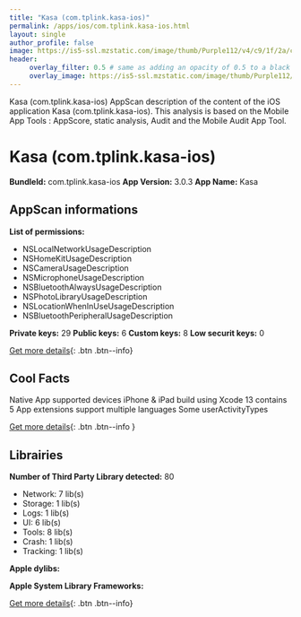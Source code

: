 ```yaml
---
title: "Kasa (com.tplink.kasa-ios)"
permalink: /apps/ios/com.tplink.kasa-ios.html
layout: single
author_profile: false
image: https://is5-ssl.mzstatic.com/image/thumb/Purple112/v4/c9/1f/2a/c91f2a74-8411-66fe-8be6-6b3d34a8ac29/KasaAppIcon-0-0-1x_U007emarketing-0-0-0-7-0-0-sRGB-0-0-0-GLES2_U002c0-512MB-85-220-0-0.png/512x512bb.jpg
header: 
     overlay_filter: 0.5 # same as adding an opacity of 0.5 to a black background
     overlay_image: https://is5-ssl.mzstatic.com/image/thumb/Purple112/v4/c9/1f/2a/c91f2a74-8411-66fe-8be6-6b3d34a8ac29/KasaAppIcon-0-0-1x_U007emarketing-0-0-0-7-0-0-sRGB-0-0-0-GLES2_U002c0-512MB-85-220-0-0.png/512x512bb.jpg
---
```

Kasa (com.tplink.kasa-ios) AppScan description of the content of the iOS application Kasa (com.tplink.kasa-ios). This analysis is based on the Mobile App Tools : AppScore, static analysis, Audit and the Mobile Audit App Tool.

# Kasa (com.tplink.kasa-ios)

**BundleId:** com.tplink.kasa-ios
**App Version:** 3.0.3
**App Name:** Kasa


## AppScan informations 

**List of permissions:** 
- NSLocalNetworkUsageDescription
- NSHomeKitUsageDescription
- NSCameraUsageDescription
- NSMicrophoneUsageDescription
- NSBluetoothAlwaysUsageDescription
- NSPhotoLibraryUsageDescription
- NSLocationWhenInUseUsageDescription
- NSBluetoothPeripheralUsageDescription
  
  
**Private keys:** 29
**Public keys:** 6
**Custom keys:** 8
**Low securit keys:** 0
  
[Get more details](/pricing.html){: .btn .btn--info}

## Cool Facts

Native App
supported devices iPhone & iPad
build using Xcode 13
contains 5 App extensions
support multiple languages
Some userActivityTypes
  
[Get more details](/pricing.html){: .btn .btn--info }

## Librairies 
**Number of Third Party Library detected:** 80
- Network: 7 lib(s)
- Storage: 1 lib(s)
- Logs: 1 lib(s)
- UI: 6 lib(s)
- Tools: 8 lib(s)
- Crash: 1 lib(s)
- Tracking: 1 lib(s)


**Apple dylibs:**


**Apple System Library Frameworks:**


  
[Get more details](/pricing.html){: .btn .btn--info}

